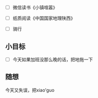 - [ ] 微信读书《小镇喧嚣》
- [ ] 纸质阅读《中国国家地理陕西》
- [ ] 骑行


## 小目标
- [ ] 今天如果加班没那么晚的话，把地拖一下

## 随想
今天又失误，把xiao'guo
